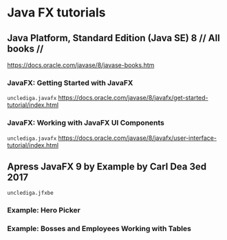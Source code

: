 
# Java FX tutorials
 
## Java Platform, Standard Edition (Java SE) 8 // All books // 

https://docs.oracle.com/javase/8/javase-books.htm

  ### JavaFX: Getting Started with JavaFX
`unclediga.javafx`
  https://docs.oracle.com/javase/8/javafx/get-started-tutorial/index.html

  ### JavaFX: Working with JavaFX UI Components
`unclediga.javafx`
  https://docs.oracle.com/javase/8/javafx/user-interface-tutorial/index.html

## Apress JavaFX 9 by Example by Carl Dea 3ed 2017 
`unclediga.jfxbe`  
### Example: Hero Picker
### Example: Bosses and Employees Working with Tables
